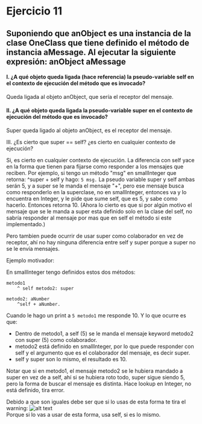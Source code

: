 # Ejercicio 11

## Suponiendo que anObject es una instancia de la clase OneClass que tiene definido el método de instancia aMessage. Al ejecutar la siguiente expresión: anObject aMessage

#### I. ¿A qué objeto queda ligada (hace referencia) la pseudo-variable self en el contexto de ejecución del método que es invocado?  

Queda ligada al objeto anObject, que sería el receptor del mensaje.

#### II. ¿A qué objeto queda ligada la pseudo-variable super en el contexto de ejecución del método que es invocado?  

Super queda ligado al objeto anObject, es el receptor del mensaje. 

III. ¿Es cierto que super == self? ¿es cierto en cualquier contexto de ejecución?

Si, es cierto en cualquier contexto de ejecución. La diferencia con self yace en la forma que tienen para fijarse como responder a los mensajes que reciben. Por ejemplo, si tengo un método "msg" en smallInteger que retorna: ^super + self y hago:
`5 msg.`
La pseudo variable super y self ambas serán 5, y a super se le manda el mensaje "+", pero ese mensaje busca como responderlo en la superclase, no en smallInteger, entonces va y lo encuentra en Integer, y le pide que sume self, que es 5, y sabe como hacerlo. Entonces retorna 10. (Ahora lo cierto es que si por algún motivo el mensaje que se le manda a super esta definido solo en la clase del self, no sabría responder al mensaje por mas que en self el método si este implementado.)

Pero tambien puede ocurrir de usar super como colaborador en vez de receptor, ahí no hay ninguna diferencia entre self y super porque a super no se le envía mensajes. 

Ejemplo motivador:

En smallInteger tengo definidos estos dos métodos:

```smalltalk
metodo1 
	^ self metodo2: super

metodo2: aNumber
	^self + aNumber.
```

Cuando le hago un print a `5 metodo1` me responde 10. Y lo que ocurre es que:
- Dentro de metodo1, a self (5) se le manda el mensaje keyword metodo2 con super (5) como colaborador.
- metodo2 está definido en smallInteger, por lo que puede responder con self y el argumento que es el colaborador del mensaje, es decir super.
- self y super son lo mismo, el resultado es 10.

Notar que si en metodo1, el mensaje metodo2 se le hubiera mandado a super en vez de a self, ahí si se hubiera roto todo, super sigue siendo 5, pero la forma de buscar el mensaje es distinta. Hace lookup en Integer, no está definido, tira error.

Debido a que son iguales debe ser que si lo usas de esta forma te tira el warning:
![alt text](img/image1.png)  
Porque si lo vas a usar de esta forma, usa self, si es lo mismo.
